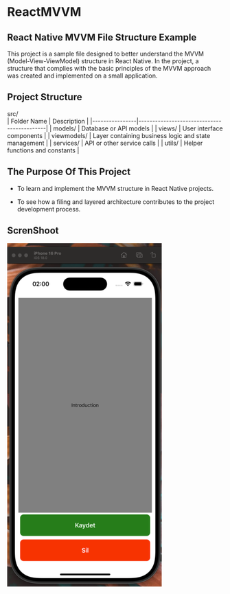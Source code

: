 # ReactMVVM

## React Native MVVM File Structure Example

This project is a sample file designed to better understand the MVVM (Model-View-ViewModel) structure in React Native. In the project, a structure that complies with the basic principles of the MVVM approach was created and implemented on a small application.

## Project Structure

src/  
| Folder Name | Description |
|----------------|--------------------------------------------|
| models/ | Database or API models |
| views/ | User interface components |
| viewmodels/ | Layer containing business logic and state management |
| services/ | API or other service calls |
| utils/ | Helper functions and constants |

## The Purpose Of This Project

- To learn and implement the MVVM structure in React Native projects.

- To see how a filing and layered architecture contributes to the project development process.

## ScrenShoot

![](./src/assets/images/mvvm.png)
